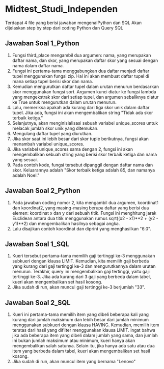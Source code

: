 # Midtest_Studi_Independen
Terdapat 4 file yang berisi jawaban mengenaiPython dan SQL
Akan dijelaskan step by step dari coding Python dan Query SQL
## Jawaban Soal 1_Python
1. Fungsi third_place mengambil dua argumen: nama, yang merupakan daftar nama, dan skor, yang merupakan daftar skor yang sesuai dengan nama dalam daftar nama.
2. Fungsi ini pertama-tama menggabungkan dua daftar menjadi daftar tupel menggunakan fungsi zip. Hal ini akan membuat daftar tupel di mana setiap tupel berisi skor dan nama.
3. Kemudian mengurutkan daftar tupel dalam urutan menurun berdasarkan skor menggunakan fungsi sort. Argumen kunci diatur ke fungsi lambda yang mengekstrak skor dari setiap tupel, dan argumen sebaliknya diatur ke True untuk mengurutkan dalam urutan menurun.
4. Lalu, memeriksa apakah ada kurang dari tiga skor unik dalam daftar tupel. Jika ada, fungsi ini akan mengembalikan string "Tidak ada skor terbaik ketiga."
5. Selanjutnya, akan menginisialisasi sebuah variabel unique_scores untuk melacak jumlah skor unik yang ditemukan.
6. Mengulang daftar tupel yang diurutkan.
7. Jika skor saat ini lebih besar dari skor tuple berikutnya, fungsi akan menambah variabel unique_scores.
8. Jika variabel unique_scores sama dengan 2, fungsi ini akan mengembalikan sebuah string yang berisi skor terbaik ketiga dan nama yang sesuai.
9. Pada contoh kode, fungsi tersebut dipanggil dengan daftar nama dan skor. Keluarannya adalah "Skor terbaik ketiga adalah 85, dan namanya adalah Noel."
## Jawaban Soal 2_Python
1. Pada jawaban coding nomor 2, kita mengambil dua argumen, koordinat1 dan koordinat2, yang masing-masing berupa daftar yang berisi dua elemen: koordinat x dan y dari sebuah titik. Fungsi ini menghitung jarak Euclidean antara dua titik menggunakan rumus sqrt((x2 - x1)**2 + (y2 - y1)**2) dan mengembalikan hasilnya sebagai angka.
2. Lalu disajikan contoh koordinat dan diprint yang menghasilkan "6.0".
## Jawaban Soal 1_SQL
1. Kueri tersebut pertama-tama memilih gaji tertinggi ke-3 menggunakan subkueri dengan klausa LIMIT. Kemudian, kita memilih gaji berbeda yang kurang dari gaji tertinggi ke-3 dan mengurutkannya dalam urutan menurun. Terakhir, query ini mengembalikan gaji tertinggi, yaitu gaji tertinggi ke-3. Jika ada kurang dari 3 gaji yang berbeda dalam tabel, kueri akan mengembalikan set hasil kosong.
2. Jika sudah di run, akan muncul gaji tertinggi ke-3 berjumlah "33".
## Jawaban Soal 2_SQL
1. Kueri ini pertama-tama memilih item yang dibeli beberapa kali yang kurang dari jumlah maksimum dan lebih besar dari jumlah minimum menggunakan subkueri dengan klausa HAVING. Kemudian, memilih item teratas dari hasil yang difilter menggunakan klausa LIMIT. ingat bahwa jika ada beberapa item yang dibeli dalam jumlah yang sama, dan jumlah ini bukan jumlah maksimum atau minimum, kueri hanya akan mengembalikan salah satunya. Selain itu, jika hanya ada satu atau dua item yang berbeda dalam tabel, kueri akan mengembalikan set hasil kosong.
2. Jika sudah di run, akan muncul item yang bernama "Lenovo"
